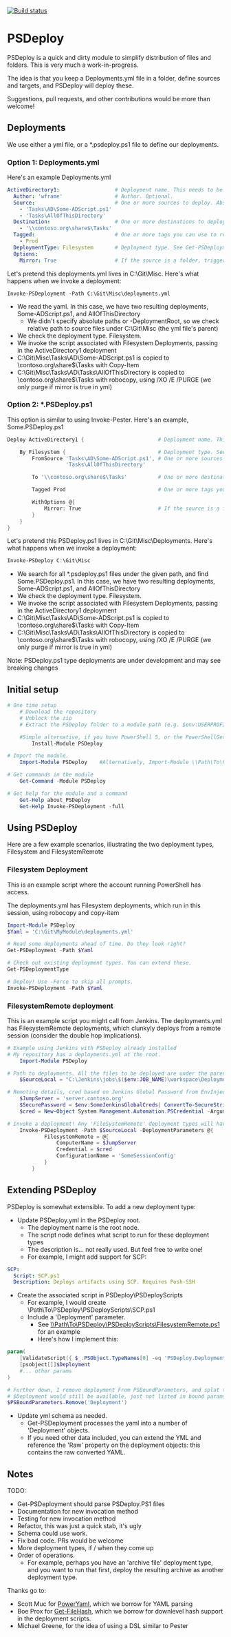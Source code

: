 [![Build status](https://ci.appveyor.com/api/projects/status/ntgl2679yn4g4m2b/branch/master?svg=true)](https://ci.appveyor.com/project/RamblingCookieMonster/psdeploy/branch/master)

PSDeploy
========

PSDeploy is a quick and dirty module to simplify distribution of files and folders. This is very much a work-in-progress.

The idea is that you keep a Deployments.yml file in a folder, define sources and targets, and PSDeploy will deploy these.

Suggestions, pull requests, and other contributions would be more than welcome!

## Deployments

We use either a yml file, or a *.psdeploy.ps1 file to define our deployments.

### Option 1: Deployments.yml

Here's an example Deployments.yml

```yaml
ActiveDirectory1:                  # Deployment name. This needs to be unique. Call it whatever you want.
  Author: 'wframe'                 # Author. Optional.
  Source:                          # One or more sources to deploy. Absolute, or relative to deployment.yml parent
    - 'Tasks\AD\Some-ADScript.ps1'
    - 'Tasks\AllOfThisDirectory'
  Destination:                     # One or more destinations to deploy the sources to
    - '\\contoso.org\share$\Tasks'
  Tagged:                          # One or more tags you can use to restrict deployments or queries
    - Prod
  DeploymentType: Filesystem       # Deployment type. See Get-PSDeploymentType
  Options:
    Mirror: True                   # If the source is a folder, triggers robocopy purge. Danger.
```

Let's pretend this deployments.yml lives in C:\Git\Misc. Here's what happens when we invoke a deployment:

```Invoke-PSDeployment -Path C:\Git\Misc\deployments.yml```

 * We read the yaml. In this case, we have two resulting deployments, Some-ADScript.ps1, and AllOfThisDirectory
   * We didn't specify absolute paths or -DeploymentRoot, so we check relative path to source files under C:\Git\Misc (the yml file's parent)
 * We check the deployment type. Filesystem.
 * We invoke the script associated with Filesystem Deployments, passing in the ActiveDirectory1 deployment
 * C:\Git\Misc\Tasks\AD\Some-ADScript.ps1 is copied to \\contoso.org\share$\Tasks with Copy-Item
 * C:\Git\Misc\Tasks\AD\Tasks\AllOfThisDirectory is copied to \\contoso.org\share$\Tasks with robocopy, using /XO /E /PURGE (we only purge if mirror is true in yml)

### Option 2: *.PSDeploy.ps1

This option is similar to using Invoke-Pester.  Here's an example, Some.PSDeploy.ps1

```powershell
Deploy ActiveDirectory1 {                        # Deployment name. This needs to be unique. Call it whatever you want.

    By Filesystem {                              # Deployment type. See Get-PSDeploymentType
        FromSource 'Tasks\AD\Some-ADScript.ps1', # One or more sources to deploy. Absolute, or relative to deployment.yml parent
                   'Tasks\AllOfThisDirectory'

        To '\\contoso.org\share$\Tasks'          # One or more destinations to deploy the sources to

        Tagged Prod                              # One or more tags you can use to restrict deployments or queries

        WithOptions @{
            Mirror: True                         # If the source is a folder, triggers robocopy purge. Danger.
        }
    }
}
```

Let's pretend this PSDeploy.ps1 lives in C:\Git\Misc\Deployments. Here's what happens when we invoke a deployment:

```powershell
Invoke-PSDeploy C:\Git\Misc
```

 * We search for all *.psdeploy.ps1 files under the given path, and find Some.PSDeploy.ps1. In this case, we have two resulting deployments, Some-ADScript.ps1, and AllOfThisDirectory
 * We check the deployment type. Filesystem.
 * We invoke the script associated with Filesystem Deployments, passing in the ActiveDirectory1 deployment
 * C:\Git\Misc\Tasks\AD\Some-ADScript.ps1 is copied to \\contoso.org\share$\Tasks with Copy-Item
 * C:\Git\Misc\Tasks\AD\Tasks\AllOfThisDirectory is copied to \\contoso.org\share$\Tasks with robocopy, using /XO /E /PURGE (we only purge if mirror is true in yml)

Note: PSDeploy.ps1 type deployments are under development and may see breaking changes

## Initial setup

```powershell
# One time setup
    # Download the repository
    # Unblock the zip
    # Extract the PSDeploy folder to a module path (e.g. $env:USERPROFILE\Documents\WindowsPowerShell\Modules\)

    #Simple alternative, if you have PowerShell 5, or the PowerShellGet module:
        Install-Module PSDeploy

# Import the module.
    Import-Module PSDeploy    #Alternatively, Import-Module \\Path\To\PSDeploy

# Get commands in the module
    Get-Command -Module PSDeploy

# Get help for the module and a command
    Get-Help about_PSDeploy
    Get-Help Invoke-PSDeployment -full
```

## Using PSDeploy

Here are a few example scenarios, illustrating the two deployment types, Filesystem and FilesystemRemote

### Filesystem Deployment

This is an example script where the account running PowerShell has access.

The deployments.yml has Filesystem deployments, which run in this session, using robocopy and copy-item

```PowerShell
Import-Module PSDeploy
$Yaml = 'C:\Git\MyModule\deployments.yml'

# Read some deployments ahead of time. Do they look right?
Get-PSDeployment -Path $Yaml

# Check out existing deployment types. You can extend these.
Get-PSDeploymentType

# Deploy! Use -Force to skip all prompts.
Invoke-PSDeployment -Path $Yaml
```

### FilesystemRemote deployment

This is an example script you might call from Jenkins.
The deployments.yml has FilesystemRemote deployments, which clunkyly deploys from a remote session (consider the double hop implications).

```PowerShell
# Example using Jenkins with PSDeploy already installed
# My repository has a deployments.yml at the root.
    Import-Module PSDeploy

# Path to deployments. All the files to be deployed are under the parent (workspace) directory.
    $SourceLocal = "C:\Jenkins\jobs\$($env:JOB_NAME)\workspace\Deployments.yml"

# Remoting details, cred based on Jenkins Global Password from EnvInject
    $JumpServer = 'server.contoso.org'
    $SecurePassword = $env:SomeJenkinsGlobalCreds| ConvertTo-SecureString -AsPlainText -Force
    $cred = New-Object System.Management.Automation.PSCredential -ArgumentList "contoso\SomeUser", $SecurePassword

# Invoke a deployment! Any 'FileSystemRemote' deployment types will have the DeploymentParameters.FilesystemRemote parameters splatted
    Invoke-PSDeployment -Path $SourceLocal -DeploymentParameters @{
            FilesystemRemote = @{
                ComputerName = $JumpServer
                Credential = $cred
                ConfigurationName = 'SomeSessionConfig'
            }
        }
```

## Extending PSDeploy

PSDeploy is somewhat extensible. To add a new deployment type:

* Update PSDeploy.yml in the PSDeploy root.
  * The deployment name is the root node.
  * The script node defines what script to run for these deployment types
  * The description is... not really used. But feel free to write one!
  * For example, I might add support for SCP:

```yaml
SCP:
  Script: SCP.ps1
  Description: Deploys artifacts using SCP. Requires Posh-SSH
```

* Create the associated script in PSDeploy\PSDeployScripts
  * For example, I would create \\Path\To\PSDeploy\PSDeployScripts\SCP.ps1
  * Include a 'Deployment' parameter.
    * See [\\\\Path\To\PSDeploy\PSDeployScripts\FilesystemRemote.ps1](https://github.com/RamblingCookieMonster/PSDeploy/blob/master/PSDeploy%2FPSDeployScripts%2FFilesystemRemote.ps1) for an example
    * Here's how I implement this:

```powershell
param(
    [ValidateScript({ $_.PSObject.TypeNames[0] -eq 'PSDeploy.Deployment' })]
    [psobject[]]$Deployment
    #... other params
)

# Further down, I remove deployment From PSBoundParameters, and splat that as needed.
# $Deployment would still be available, just not listed in bound params.
$PSBoundParameters.Remove('Deployment')
```

* Update yml schema as needed.
  * Get-PSDeployment processes the yaml into a number of 'Deployment' objects.
  * If you need other data included, you can extend the YML and reference the 'Raw' property on the deployment objects: this contains the raw converted YAML.

## Notes

TODO:

* Get-PSDeployment should parse PSDeploy.PS1 files
* Documentation for new invocation method
* Testing for new invocation method
* Refactor, this was just a quick stab, it's ugly
* Schema could use work.
* Fix bad code. PRs would be welcome
* More deployment types, if / when they come up
* Order of operations.
  * For example, perhaps you have an 'archive file' deployment type, and you want to run that first, deploy the resulting archive as another deployment type.

Thanks go to:

* Scott Muc for [PowerYaml](https://github.com/scottmuc/PowerYaml), which we borrow for YAML parsing
* Boe Prox for [Get-FileHash](http://learn-powershell.net/2013/03/25/use-powershell-to-calculate-the-hash-of-a-file/), which we borrow for downlevel hash support in the deployment scripts.
* Michael Greene, for the idea of using a DSL similar to Pester

